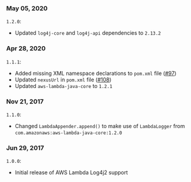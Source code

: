### May 05, 2020
`1.2.0`:
- Updated `log4j-core` and `log4j-api` dependencies to `2.13.2`

### Apr 28, 2020
`1.1.1`:
- Added missing XML namespace declarations to `pom.xml` file ([#97](https://github.com/aws/aws-lambda-java-libs/issues/97))
- Updated `nexusUrl` in `pom.xml` file ([#108](https://github.com/aws/aws-lambda-java-libs/issues/108))
- Updated `aws-lambda-java-core` to `1.2.1`

### Nov 21, 2017
`1.1.0`:
- Changed `LambdaAppender.append()` to make use of `LambdaLogger` from `com.amazonaws:aws-lambda-java-core:1.2.0`

### Jun 29, 2017
`1.0.0`:
- Initial release of AWS Lambda Log4j2 support